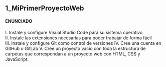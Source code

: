 ## 1_MiPrimerProyectoWeb
#### ENUNCIADO 
I. Instale y configure Visual Studio Code para su sistema operativo  
II. Instale las extensiones necesarias para poder trabajar de forma fácil  
III. Instale y configure Git como control de versiones 
IV. Cree una cuenta en GitHub o GitLab V. Cree un proyecto vacío con toda la estructura de carpetas que correspondan a un proyecto web con HTML, CSS y JavaScript. 

